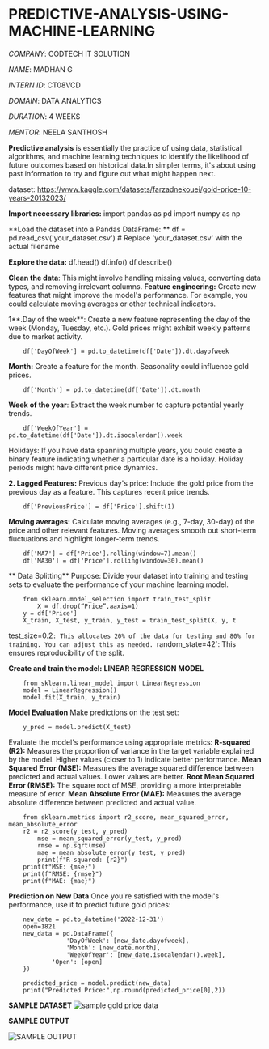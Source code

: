 # PREDICTIVE-ANALYSIS-USING-MACHINE-LEARNING

*COMPANY*: CODTECH IT SOLUTION

*NAME*: MADHAN G

*INTERN ID*: CT08VCD

*DOMAIN*: DATA ANALYTICS

*DURATION*: 4 WEEKS

*MENTOR*: NEELA SANTHOSH


**Predictive analysis** is essentially the practice of using data, statistical algorithms, and machine learning techniques to identify the likelihood of future outcomes based on historical data.In simpler terms, it's about using past information to try and figure out what might happen next.

dataset: https://www.kaggle.com/datasets/farzadnekouei/gold-price-10-years-20132023/

**Import necessary libraries:** 
		import pandas as pd
		import numpy as np


**Load the dataset into a Pandas DataFrame: **
		df = pd.read_csv('your_dataset.csv')  # Replace 'your_dataset.csv' with the actual filename

**Explore the data:** 
		df.head()
		df.info()
		df.describe()

**Clean the data**: This might involve handling missing values, converting data types, and removing irrelevant columns.
**Feature engineering:** Create new features that might improve the model's performance. For example, you could calculate moving averages or other technical indicators.

1**.Day of the week**: Create a new feature representing the day of the week (Monday, Tuesday, etc.). Gold prices might exhibit weekly patterns due to market activity.

		df['DayOfWeek'] = pd.to_datetime(df['Date']).dt.dayofweek

**Month:** Create a feature for the month. Seasonality could influence gold prices. 

		df['Month'] = pd.to_datetime(df['Date']).dt.month

**Week of the year**: Extract the week number to capture potential yearly trends.
		
  		df['WeekOfYear'] = pd.to_datetime(df['Date']).dt.isocalendar().week
    
Holidays: If you have data spanning multiple years, you could create a binary feature indicating whether a particular date is a holiday. Holiday periods might have different price dynamics.

**2. Lagged Features:**
Previous day's price: Include the gold price from the previous day as a feature. This captures recent price trends.
 
		df['PreviousPrice'] = df['Price'].shift(1)


**Moving averages:** Calculate moving averages (e.g., 7-day, 30-day) of the price and other relevant features. Moving averages smooth out short-term fluctuations and highlight longer-term trends.
 
		df['MA7'] = df['Price'].rolling(window=7).mean()
		df['MA30'] = df['Price'].rolling(window=30).mean()

** Data Splitting**
Purpose: Divide your dataset into training and testing sets to evaluate the performance of your machine learning model. 

		from sklearn.model_selection import train_test_split
    		X = df,drop(“Price”,aaxis=1) 
   		y = df['Price'] 
   		X_train, X_test, y_train, y_test = train_test_split(X, y, t

test_size=0.2`: This allocates 20% of the data for testing and 80% for training. You can adjust this as needed.
`random_state=42`: This ensures reproducibility of the split.

**Create and train the model:**
**LINEAR REGRESSION MODEL**
 		
   		from sklearn.linear_model import LinearRegression  
 		model = LinearRegression()
 		model.fit(X_train, y_train)

**Model Evaluation**
Make predictions on the test set:

		y_pred = model.predict(X_test)

Evaluate the model's performance using appropriate metrics:
**R-squared (R2):** Measures the proportion of variance in the target variable explained by the model. Higher values (closer to 1) indicate better performance.
**Mean Squared Error (MSE):** Measures the average squared difference between predicted and actual values. Lower values are better.
**Root Mean Squared Error (RMSE):** The square root of MSE, providing a more interpretable measure of error.
**Mean Absolute Error (MAE):** Measures the average absolute difference between predicted and actual value.
 
		from sklearn.metrics import r2_score, mean_squared_error, mean_absolute_error
  		r2 = r2_score(y_test, y_pred)
    		mse = mean_squared_error(y_test, y_pred)
    		rmse = np.sqrt(mse)
    		mae = mean_absolute_error(y_test, y_pred)
    		print(f"R-squared: {r2}")
   		print(f"MSE: {mse}")
   		print(f"RMSE: {rmse}")
   		print(f"MAE: {mae}")

**Prediction on New Data**
Once you're satisfied with the model's performance, use it to predict future gold prices:
		
		new_date = pd.to_datetime('2022-12-31')
		open=1821
		new_data = pd.DataFrame({
    				'DayOfWeek': [new_date.dayofweek],
    				'Month': [new_date.month],
    				'WeekOfYear': [new_date.isocalendar().week],
				'Open': [open]
		})

		predicted_price = model.predict(new_data)
		print("Predicted Price:",np.round(predicted_price[0],2))

**SAMPLE DATASET**
![sample gold price data](https://github.com/user-attachments/assets/0c156099-543a-4711-b212-d1d6c4bac0c2)

**SAMPLE OUTPUT**

![SAMPLE OUTPUT](https://github.com/user-attachments/assets/f05fed32-3ad2-401c-844e-1154baa13f4f)




